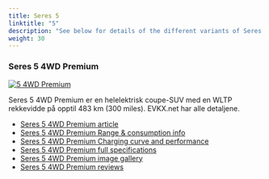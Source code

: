 ```yaml
---
title: Seres 5
linktitle: "5"
description: "See below for details of the different variants of Seres 5"
weight: 30
---
```

### Seres 5 4WD Premium

<a href="5_4wd_premium/"><img src="https://media.evkx.net/multimedia/models/seres/5/5_4wd_premium/main_1_st.jpg" class="img-fluid" alt="5 4WD Premium" ></a>

Seres 5 4WD Premium er en helelektrisk coupe-SUV med en WLTP rekkevidde på opptil 483 km (300 miles). EVKX.net har alle detaljene. 

- [Seres 5 4WD Premium article](5_4wd_premium/)
- [Seres 5 4WD Premium Range & consumption info](5_4wd_premium/rangeandconsumption)
- [Seres 5 4WD Premium Charging curve and performance](5_4wd_premium/chargingcurve)
- [Seres 5 4WD Premium full specifications](5_4wd_premium/specifications)
- [Seres 5 4WD Premium image gallery](5_4wd_premium/gallery)
- [Seres 5 4WD Premium reviews](5_4wd_premium/reviews)

